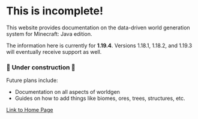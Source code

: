 # This is incomplete!

This website provides documentation on the data-driven world generation system for Minecraft: Java edition. 

The information here is currently for **1.19.4**. Versions 1.18.1, 1.18.2, and 1.19.3 will eventually receive support as well.

### 🚧 **Under construction** 🚧

Future plans include:
* Documentation on all aspects of worldgen
* Guides on how to add things like biomes, ores, trees, structures, etc.

[Link to Home Page](https://apollodatapacks.github.io/worldgen-docs/)
